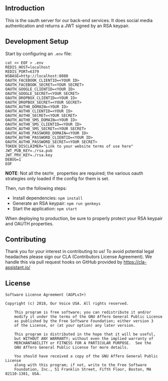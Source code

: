 ## Introduction

This is the oauth server for our back-end services. It does social media authentication and returns a JWT signed by an RSA keypair.

## Development Setup

Start by configuring an `.env` file:

    cat << EOF > .env
    REDIS_HOST=localhost
    REDIS_PORT=6379
    WSBASE=http://localhost:8080
    OAUTH_FACEBOOK_CLIENTID=<YOUR ID>
    OAUTH_FACEBOOK_SECRET=<YOUR SECRET>
    OAUTH_GOOGLE_CLIENTID=<YOUR ID>
    OAUTH_GOOGLE_SECRET=<YOUR SECRET>
    OAUTH_DROPBOX_CLIENTID=<YOUR ID>
    OAUTH_DROPBOX_SECRET=<YOUR SECRET>
    OAUTH_AUTH0_DOMAIN=<YOUR ID>
    OAUTH_AUTH0_CLIENTID=<YOUR ID>
    OAUTH_AUTH0_SECRET=<YOUR SECRET>
    OAUTH_AUTH0_SMS_DOMAIN=<YOUR ID>
    OAUTH_AUTH0_SMS_CLIENTID=<YOUR ID>
    OAUTH_AUTH0_SMS_SECRET=<YOUR SECRET>
    OAUTH_AUTH0_PASSWORD_DOMAIN=<YOUR ID>
    OAUTH_AUTH0_PASSWORD_CLIENTID=<YOUR ID>
    OAUTH_AUTH0_PASSWORD_SECRET=<YOUR SECRET>
    TOKEN_DISCLAIMER="Link to your website terms of use here"
    JWT_PUB_KEY=./rsa.pub
    JWT_PRV_KEY=./rsa.key
    DEBUG=1
    EOF

**NOTE**: Not all the `OAUTH_` properties are required; the various oauth strategies only loaded if the config for them is set.

Then, run the following steps:

* Install dependencies: `npm install`
* Generate an RSA keypair: `npm run genkeys`
* Start the application: `npm start`

When deploying to production, be sure to properly protect your RSA keypair and OAUTH properties.

## Contributing

Thank you for your interest in contributing to us! To avoid potential legal headaches please sign our CLA (Contributors License Agreement). We handle this via pull request hooks on GitHub provided by https://cla-assistant.io/

## License

	Software License Agreement (AGPLv3+)

	Copyright (c) 2018, Our Voice USA. All rights reserved.

        This program is free software; you can redistribute it and/or
        modify it under the terms of the GNU Affero General Public License
        as published by the Free Software Foundation; either version 3
        of the License, or (at your option) any later version.

        This program is distributed in the hope that it will be useful,
        but WITHOUT ANY WARRANTY; without even the implied warranty of
        MERCHANTABILITY or FITNESS FOR A PARTICULAR PURPOSE.  See the
        GNU Affero General Public License for more details.

        You should have received a copy of the GNU Affero General Public License
        along with this program; if not, write to the Free Software
        Foundation, Inc., 51 Franklin Street, Fifth Floor, Boston, MA 02110-1301, USA.
